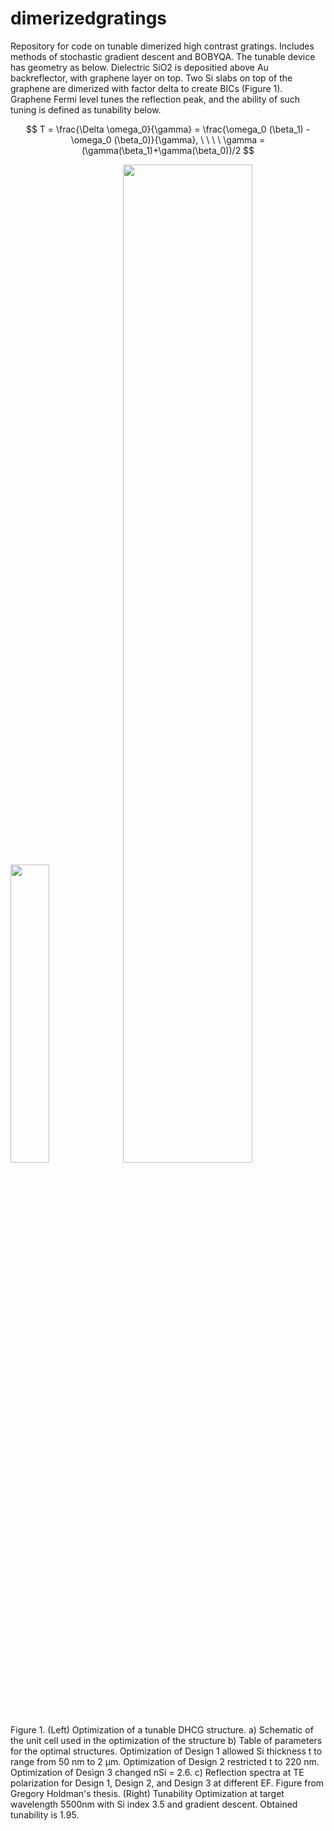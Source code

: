 # dimerizedgratings
Repository for code on tunable dimerized high contrast gratings. Includes methods of stochastic gradient descent and BOBYQA. The tunable device has geometry as below. Dielectric SiO2 is depositied above Au backreflector, with graphene layer on top. Two Si slabs on top of the graphene are dimerized with factor delta to create BICs (Figure 1). Graphene Fermi level tunes the reflection peak, and the ability of such tuning is defined as tunability below.

$$
T = \frac{\Delta \omega_0}{\gamma} = \frac{\omega_0 (\beta_1) - \omega_0 (\beta_0)}{\gamma},  \ \ \ \  \gamma = (\gamma(\beta_1)+\gamma(\beta_0))/2
$$

<img src="https://github.com/user-attachments/assets/ccbd93ef-2db0-4791-bc91-60ae2df9484a" width="35%">
<img src="https://github.com/user-attachments/assets/ae66d8eb-4d6f-4acf-b7cf-abb4223c32c4" width="64%">
Figure 1. (Left) Optimization of a tunable DHCG structure. a) Schematic of the unit cell used in the optimization of the structure b) Table of parameters for the optimal structures. Optimization of Design 1 allowed Si thickness t to range from 50 nm to 2 μm. Optimization of Design 2 restricted t to 220 nm. Optimization of Design 3 changed nSi = 2.6. c) Reflection spectra at TE polarization for Design 1, Design 2, and Design 3 at different EF. Figure from Gregory Holdman's thesis. (Right) Tunability Optimization at target wavelength 5500nm with Si index 3.5 and gradient descent. Obtained tunability is 1.95.
